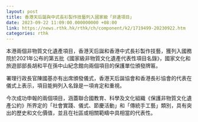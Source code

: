 ```yaml
---
layout: post
title: 香港天后誕與中式長衫製作技藝列入國家級「非遺項目」
date: 2023-09-22 11:09:00.000000000 +08:00
link: https://news.rthk.hk/rthk/ch/component/k2/1719499-20230922.htm
categories: rthk
---
```


本港兩個非物質文化遺產項目，香港天后誕和香港中式長衫製作技藝，獲列入國務院於2021年公布的第五批《國家級非物質文化遺產代表性項目名錄》，國家文化和旅遊部部長胡和平在孫中山紀念館向兩個項目的保護單位頒發牌匾。

署理行政長官陳國基亦有出席頒發儀式，香港天后誕協會和香港長衫協會的代表在儀式上表示，項目能夠列入名錄是一項肯定和重視。 

今次成功申報的兩個項目，涵蓋聯合國教育、科學及文化組織《保護非物質文化遺產公約》所界定的「社會實踐、儀式、節慶活動」和「傳統手工藝」類別，具有突出的歷史和文化價值，並且在社區或相關範疇中具相當的代表性。

